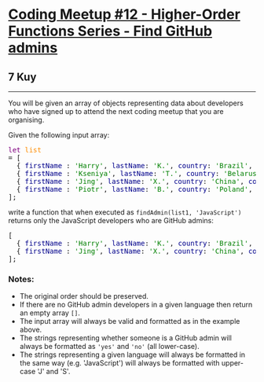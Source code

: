 <h1><a href="https://www.codewars.com/kata/582dace555a1f4d859000058">Coding Meetup #12 - Higher-Order Functions Series - Find GitHub admins</a></h1>
<h2>7 Kuy</h2>
<hr>
<p>You will be given an array of objects representing data about developers 
who have signed up to attend the next coding meetup that you are organising.</p>
<p>Given the following input array:</p>
<pre>
<span style="color: purple">let</span> <span style="color: darkorange">list</span> 
= [
  { <span style="color: darkblue">firstName</span> : <span style="color: green">'Harry'</span>, <span style="color: darkblue">lastName</span>: <span style="color: green">'K.'</span>, <span style="color: darkblue">country</span>: <span style="color: green">'Brazil'</span>, <span style="color: darkblue">continent</span>: <span style="color: green">'Americas'</span>, <span style="color: darkblue">age</span>: <span style="color: green">'22'</span>, <span style="color: darkblue">language</span>: <span style="color: green">'Javascript'</span>, <span style="color: darkblue">githubAdmin</span>: <span style="color: green">'yes'</span> },
  { <span style="color: darkblue">firstName</span> : <span style="color: green">'Kseniya'</span>, <span style="color: darkblue">lastName</span>: <span style="color: green">'T.'</span>, <span style="color: darkblue">country</span>: <span style="color: green">'Belarus'</span>, <span style="color: darkblue">continent</span>: <span style="color: green">'Europa'</span>, <span style="color: darkblue">age</span>: <span style="color: green">'49'</span>, <span style="color: darkblue">language</span>: <span style="color: green">'Ruby'</span>, <span style="color: darkblue">githubAdmin</span>: <span style="color: green">'no'</span> },
  { <span style="color: darkblue">firstName</span> : <span style="color: green">'Jing'</span>, <span style="color: darkblue">lastName</span>: <span style="color: green">'X.'</span>, <span style="color: darkblue">country</span>: <span style="color: green">'China'</span>, <span style="color: darkblue">continent</span>: <span style="color: green">'Asia'</span>, <span style="color: darkblue">age</span>: <span style="color: green">'34'</span>, <span style="color: darkblue">language</span>: <span style="color: green">'Javascript'</span>, <span style="color: darkblue">githubAdmin</span>: <span style="color: green">'yes'</span> },
  { <span style="color: darkblue">firstName</span> : <span style="color: green">'Piotr'</span>, <span style="color: darkblue">lastName</span>: <span style="color: green">'B.'</span>, <span style="color: darkblue">country</span>: <span style="color: green">'Poland'</span>, <span style="color: darkblue">continent</span>: <span style="color: green">'Europa'</span>, <span style="color: darkblue">age</span>: <span style="color: green">'29'</span>, <span style="color: darkblue">language</span>: <span style="color: green">'JavaScript'</span>, <span style="color: darkblue">githubAdmin</span>: <span style="color: green">'no'</span> },
];
</pre>
<p>write a function that when executed as <code>findAdmin(list1, 'JavaScript')</code> returns only the JavaScript developers who are GitHub admins:</p>
<pre>
[
  { <span style="color: darkblue">firstName</span> : <span style="color: green">'Harry'</span>, <span style="color: darkblue">lastName</span>: <span style="color: green">'K.'</span>, <span style="color: darkblue">country</span>: <span style="color: green">'Brazil'</span>, <span style="color: darkblue">continent</span>: <span style="color: green">'Americas'</span>, <span style="color: darkblue">age</span>: <span style="color: green">'22'</span>, <span style="color: darkblue">language</span>: <span style="color: green">'Javascript'</span>, <span style="color: darkblue">githubAdmin</span>: <span style="color: green">'yes'</span> },
  { <span style="color: darkblue">firstName</span> : <span style="color: green">'Jing'</span>, <span style="color: darkblue">lastName</span>: <span style="color: green">'X.'</span>, <span style="color: darkblue">country</span>: <span style="color: green">'China'</span>, <span style="color: darkblue">continent</span>: <span style="color: green">'Asia'</span>, <span style="color: darkblue">age</span>: <span style="color: green">'34'</span>, <span style="color: darkblue">language</span>: <span style="color: green">'Javascript'</span>, <span style="color: darkblue">githubAdmin</span>: <span style="color: green">'yes'</span> },
];
</pre>
<h3>Notes:</h3>
<ul>
<li>The original order should be preserved.</li>
<li>If there are no GitHub admin developers in a given language then return an empty array <code>[]</code>.</li>
<li>The input array will always be valid and formatted as in the example above.</li>
<li>The strings representing whether someone is a GitHub admin will always be formatted as <code>'yes'</code> and <code>'no'</code> (all lower-case).</li>
<li>The strings representing a given language will always be formatted in the same way (e.g. 'JavaScript') will always be formatted with upper-case 'J' and 'S'.</li>
</ul>

